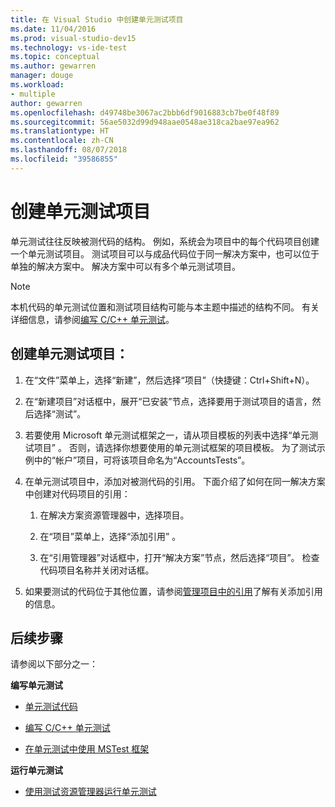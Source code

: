 ```yaml
---
title: 在 Visual Studio 中创建单元测试项目
ms.date: 11/04/2016
ms.prod: visual-studio-dev15
ms.technology: vs-ide-test
ms.topic: conceptual
ms.author: gewarren
manager: douge
ms.workload:
- multiple
author: gewarren
ms.openlocfilehash: d49748be3067ac2bbb6df9016883cb7be0f48f89
ms.sourcegitcommit: 56ae5032d99d948aae0548ae318ca2bae97ea962
ms.translationtype: HT
ms.contentlocale: zh-CN
ms.lasthandoff: 08/07/2018
ms.locfileid: "39586855"
---
```

# <a name="create-a-unit-test-project"></a>创建单元测试项目

单元测试往往反映被测代码的结构。 例如，系统会为项目中的每个代码项目创建一个单元测试项目。 测试项目可以与成品代码位于同一解决方案中，也可以位于单独的解决方案中。 解决方案中可以有多个单元测试项目。

> [!NOTE]
> 本机代码的单元测试位置和测试项目结构可能与本主题中描述的结构不同。 有关详细信息，请参阅[编写 C/C++ 单元测试](writing-unit-tests-for-c-cpp.md)。

## <a name="to-create-a-unit-test-project"></a>创建单元测试项目：

1.  在“文件”菜单上，选择“新建”，然后选择“项目”（快捷键：Ctrl+Shift+N）。

2.  在“新建项目”对话框中，展开“已安装”节点，选择要用于测试项目的语言，然后选择“测试”。

3.  若要使用 Microsoft 单元测试框架之一，请从项目模板的列表中选择“单元测试项目”  。 否则，请选择你想要使用的单元测试框架的项目模板。 为了测试示例中的“帐户”项目，可将该项目命名为“AccountsTests”。

4.  在单元测试项目中，添加对被测代码的引用。  下面介绍了如何在同一解决方案中创建对代码项目的引用：

    1.  在解决方案资源管理器中，选择项目。

    2.  在“项目”菜单上，选择“添加引用” 。

    3.  在“引用管理器”对话框中，打开“解决方案”节点，然后选择“项目”。 检查代码项目名称并关闭对话框。

5.  如果要测试的代码位于其他位置，请参阅[管理项目中的引用](../ide/managing-references-in-a-project.md)了解有关添加引用的信息。

## <a name="next-steps"></a>后续步骤

 请参阅以下部分之一：

**编写单元测试**

- [单元测试代码](../test/unit-test-your-code.md)

- [编写 C/C++ 单元测试](writing-unit-tests-for-c-cpp.md)

- [在单元测试中使用 MSTest 框架](using-microsoft-visualstudio-testtools-unittesting-members-in-unit-tests.md)

**运行单元测试**

- [使用测试资源管理器运行单元测试](../test/run-unit-tests-with-test-explorer.md)